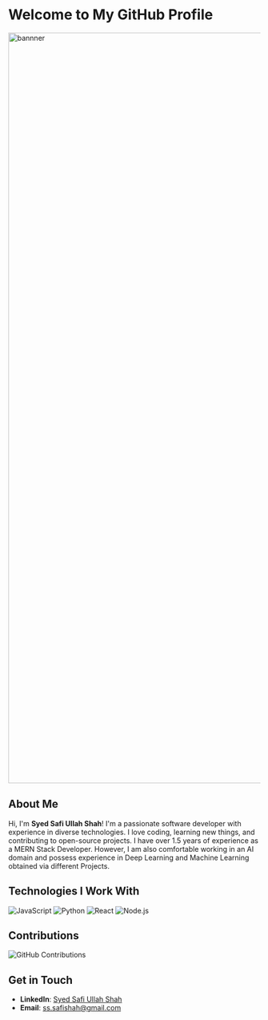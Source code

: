 # Welcome to My GitHub Profile

<img width="1500" alt="bannner" src="https://github.com/safi50/safi50/assets/63853856/91bf3d94-e58d-406b-b3f3-1c45f19b3118">

## About Me

Hi, I'm **Syed Safi Ullah Shah**! I'm a passionate software developer with experience in diverse technologies. I love coding, learning new things, and contributing to open-source projects. I  have over 1.5 years of experience as a MERN Stack Developer. However, I am also comfortable working in an AI domain and possess experience in Deep Learning and Machine Learning obtained via different Projects. 

## Technologies I Work With

![JavaScript](https://img.shields.io/badge/JavaScript-F7DF1E?style=for-the-badge&logo=javascript&logoColor=black)
![Python](https://img.shields.io/badge/Python-3776AB?style=for-the-badge&logo=python&logoColor=white)
![React](https://img.shields.io/badge/React-20232A?style=for-the-badge&logo=react&logoColor=61DAFB)
![Node.js](https://img.shields.io/badge/Node.js-43853D?style=for-the-badge&logo=node-dot-js&logoColor=white)


## Contributions

![GitHub Contributions](https://ghchart.rshah.org/safi50)

## Get in Touch

- **LinkedIn**: [Syed Safi Ullah Shah](https://www.linkedin.com/in/safi50/)
- **Email**: [ss.safishah@gmail.com](ss.safishah@gmail.com)
